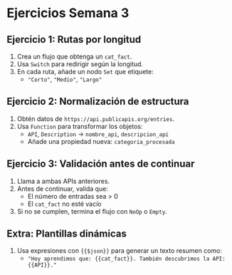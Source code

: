 # Ejercicios Semana 3

## Ejercicio 1: Rutas por longitud

1. Crea un flujo que obtenga un `cat_fact`.
2. Usa `Switch` para redirigir según la longitud.
3. En cada ruta, añade un nodo `Set` que etiquete:
   - `"Corto"`, `"Medio"`, `"Largo"`

## Ejercicio 2: Normalización de estructura

1. Obtén datos de `https://api.publicapis.org/entries`.
2. Usa `Function` para transformar los objetos:
   - `API`, `Description` → `nombre_api`, `descripcion_api`
   - Añade una propiedad nueva: `categoria_procesada`

## Ejercicio 3: Validación antes de continuar

1. Llama a ambas APIs anteriores.
2. Antes de continuar, valida que:
   - El número de entradas sea > 0
   - El `cat_fact` no esté vacío
3. Si no se cumplen, termina el flujo con `NoOp` o `Empty`.

## Extra: Plantillas dinámicas

1. Usa expresiones con `{{$json}}` para generar un texto resumen como:
   - `"Hoy aprendimos que: {{cat_fact}}. También descubrimos la API: {{API}}."`
